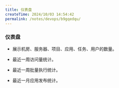 ```yaml
---
title: 仪表盘
createTime: 2024/10/03 14:54:42
permalink: /notes/devops/b9gqedqu/
---
```

### 仪表盘

 - 展示机房、服务器、项目、应用、任务、用户的数量。

 - 最近一周访问量统计。

 - 最近一周批量执行统计。

 - 最近一月应用发布统计。